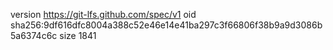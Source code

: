 version https://git-lfs.github.com/spec/v1
oid sha256:9df616dfc8004a388c52e46e14e41ba297c3f66806f38b9a9d3086b5a6374c6c
size 1841
